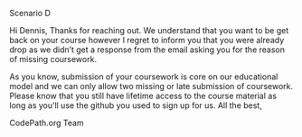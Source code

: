 Scenario D

Hi Dennis,
Thanks for reaching out. We understand that you want to be get back on your course however I regret to inform you that you were already drop as we didn’t get a response from the email asking you for the reason of missing coursework.

As you know, submission of your coursework is core on our educational model and we can only allow two missing or late submission of coursework.
Please know that you still have lifetime access to the course material as long as you’ll use the github you used to sign up for us.
All the best,

CodePath.org Team

